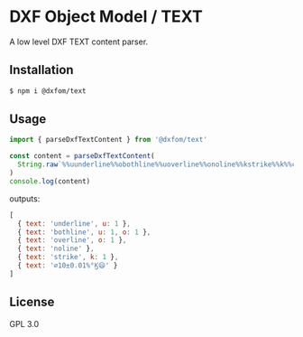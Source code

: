 # DXF Object Model / TEXT

A low level DXF TEXT content parser.

## Installation

```bash
$ npm i @dxfom/text
```

## Usage

```javascript
import { parseDxfTextContent } from '@dxfom/text'

const content = parseDxfTextContent(
  String.raw`%%uunderline%%obothline%%uoverline%%onoline%%kstrike%%k%%c10%%p0.01%%%%%d%%975\U+d83d\U+de04`
)
console.log(content)
```

outputs:

```javascript
[
  { text: 'underline', u: 1 },
  { text: 'bothline', u: 1, o: 1 },
  { text: 'overline', o: 1 },
  { text: 'noline' },
  { text: 'strike', k: 1 },
  { text: '⌀10±0.01%°Ϗ😄' }
]
```

## License

GPL 3.0
